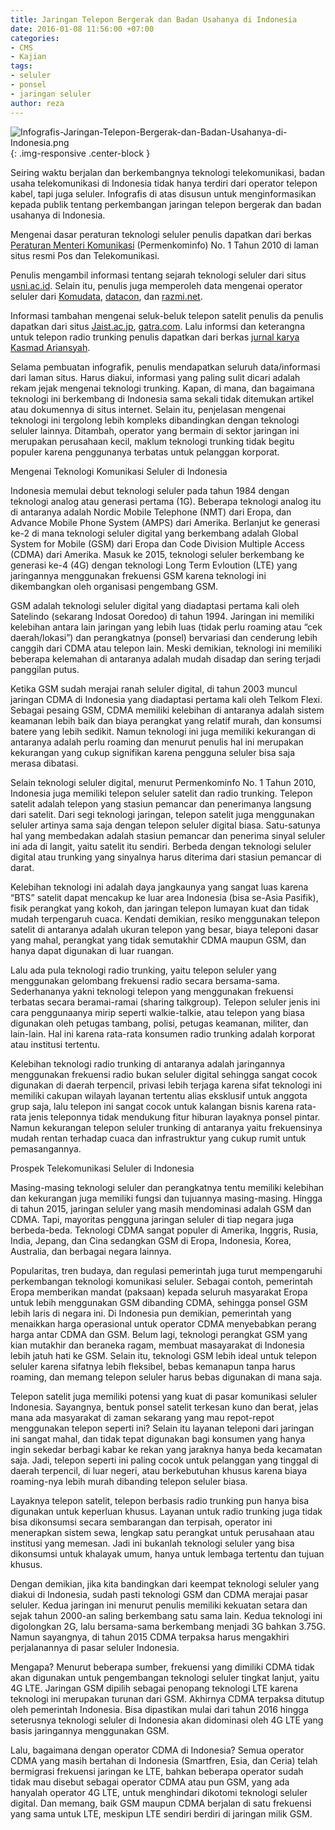 ```yaml
---
title: Jaringan Telepon Bergerak dan Badan Usahanya di Indonesia
date: 2016-01-08 11:56:00 +07:00
categories:
- CMS
- Kajian
tags:
- seluler
- ponsel
- jaringan seluler
author: reza
---
```


![Infografis-Jaringan-Telepon-Bergerak-dan-Badan-Usahanya-di-Indonesia.png](/uploads/Infografis-Jaringan-Telepon-Bergerak-dan-Badan-Usahanya-di-Indonesia.png){: .img-responsive .center-block }

Seiring waktu berjalan dan berkembangnya teknologi telekomunikasi, badan usaha telekomunikasi di Indonesia tidak hanya terdiri dari operator telepon kabel, tapi juga seluler. Infografis di atas disusun untuk menginformasikan kepada publik tentang perkembangan jaringan telepon bergerak dan badan usahanya di Indonesia.

Mengenai dasar peraturan teknologi seluler penulis dapatkan dari berkas [Peraturan Menteri Komunikasi](http://www.postel.go.id/content/ID/regulasi/telekomunikasi/kepmen/permenkominfo%20no.%201%20tahun%202010.pdf) (Permenkominfo) No. 1 Tahun 2010 di laman situs resmi Pos dan Telekomunikasi.

Penulis mengambil informasi tentang sejarah teknologi seluler dari situs [usni.ac.id](http://www.usni.ac.id/showdetail.php?mod=art&id=Mengintip%20Sejarah%20Perjalanan%20Telekomunikasi%20di%20Indonesia). Selain itu, penulis juga memperoleh data mengenai operator seluler dari [Komudata](http://www.komudata.co.id/2011/06/mengamati-pertarungan-operator-seluler.html), [datacon](http://www.datacon.co.id/Telekomunikasi-2011Industri.html), dan [razmi.net](http://blog.razmi.net/2014/05/16/bisnis-radio-trunking-indonesia-apakah-masih-feasible/).

Informasi tambahan mengenai seluk-beluk telepon satelit penulis da penulis dapatkan dari situs [Jaist.ac.jp](https://www.jaist.ac.jp/~rac/pub/kanigara/id/Home/adiwoso.htm), [gatra.com](http://arsip.gatra.com/2000-10-01/versi_cetak.php?id=7). Lalu informsi dan keterangna untuk telepon radio trunking penulis dapatkan dari berkas [jurnal karya Kasmad Ariansyah](http://online.bpostel.com/index.php/bpostel/article/download/110106/71).

Selama pembuatan infografik, penulis mendapatkan seluruh data/informasi dari laman situs. Harus diakui, informasi yang paling sulit dicari adalah rekam jejak mengenai teknologi trunking. Kapan, di mana, dan bagaimana teknologi ini berkembang di Indonesia sama sekali tidak ditemukan artikel atau dokumennya di situs internet. Selain itu, penjelasan mengenai teknologi ini tergolong lebih kompleks dibandingkan dengan teknologi seluler lainnya. Ditambah, operator yang bermain di sektor jaringan ini merupakan perusahaan kecil, maklum teknologi trunking tidak begitu populer karena penggunanya terbatas untuk pelanggan korporat.

Mengenai Teknologi Komunikasi Seluler di Indonesia

Indonesia memulai debut teknologi seluler pada tahun 1984 dengan teknologi analog atau generasi pertama (1G). Beberapa teknologi analog itu di antaranya adalah Nordic Mobile Telephone (NMT) dari Eropa, dan Advance Mobile Phone System (AMPS) dari Amerika. Berlanjut ke generasi ke-2 di mana teknologi seluler digital yang berkembang adalah Global System for Mobile (GSM) dari Eropa dan Code Division Multiple Access (CDMA) dari Amerika. Masuk ke 2015, teknologi seluler berkembang ke generasi ke-4 (4G) dengan teknologi Long Term Evloution (LTE) yang jaringannya menggunakan frekuensi GSM karena teknologi ini dikembangkan oleh organisasi pengembang GSM.

GSM adalah teknologi seluler digital yang diadaptasi pertama kali oleh Satelindo (sekarang Indosat Ooredoo) di tahun 1994. Jaringan ini memiliki kelebihan antara lain jaringan yang lebih luas (tidak perlu roaming atau “cek daerah/lokasi”) dan perangkatnya (ponsel) bervariasi dan cenderung lebih canggih dari CDMA atau telepon lain. Meski demikian, teknologi ini memiliki beberapa kelemahan di antaranya adalah mudah disadap dan sering terjadi panggilan putus.

Ketika GSM sudah merajai ranah seluler digital, di tahun 2003 muncul jaringan CDMA di Indonesia yang diadaptasi pertama kali oleh Telkom Flexi. Sebagai pesaing GSM, CDMA memiliki kelebihan di antaranya adalah sistem keamanan lebih baik dan biaya perangkat yang relatif murah, dan konsumsi batere yang lebih sedikit. Namun teknologi ini juga memiliki kekurangan di antaranya adalah perlu roaming dan menurut penulis hal ini merupakan kekurangan yang cukup signifikan karena pengguna seluler bisa saja merasa dibatasi.

Selain teknologi seluler digital, menurut Permenkominfo No. 1 Tahun 2010, Indonesia juga memiliki telepon seluler satelit dan radio trunking. Telepon satelit adalah telepon yang stasiun pemancar dan penerimanya langsung dari satelit. Dari segi teknologi jaringan, telepon satelit juga menggunakan seluler artinya sama saja dengan telepon seluler digital biasa. Satu-satunya hal yang membedakan adalah stasiun pemancar dan penerima sinyal seluler ini ada di langit, yaitu satelit itu sendiri. Berbeda dengan teknologi seluler digital atau trunking yang sinyalnya harus diterima dari stasiun pemancar di darat.

Kelebihan teknologi ini adalah daya jangkaunya yang sangat luas karena “BTS” satelit dapat mencakup ke luar area Indonesia (bisa se-Asia Pasifik), fisik perangkat yang kokoh, dan jaringan telepon lumayan kuat dan tidak mudah terpengaruh cuaca. Kendati demikian, resiko menggunakan telepon satelit di antaranya adalah ukuran telepon yang besar, biaya teleponi dasar yang mahal, perangkat yang tidak semutakhir CDMA maupun GSM, dan hanya dapat digunakan di luar ruangan.

Lalu ada pula teknologi radio trunking, yaitu telepon seluler yang menggunakan gelombang frekuensi radio secara bersama-sama. Sederhananya yakni teknologi telepon yang menggunakan frekuensi terbatas secara beramai-ramai (sharing talkgroup). Telepon seluler jenis ini cara penggunaanya mirip seperti walkie-talkie, atau telepon yang biasa digunakan oleh petugas tambang, polisi, petugas keamanan, militer, dan lain-lain. Hal ini karena rata-rata konsumen radio trunking adalah korporat atau institusi tertentu.

Kelebihan teknologi radio trunking di antaranya adalah jaringannya menggunakan frekuensi radio bukan seluler digital sehingga sangat cocok digunakan di daerah terpencil, privasi lebih terjaga karena sifat teknologi ini memiliki cakupan wilayah layanan tertentu alias eksklusif untuk anggota grup saja, lalu telepon ini sangat cocok untuk kalangan bisnis karena rata-rata jenis teleponnya tidak mendukung fitur hiburan layaknya ponsel pintar. Namun kekurangan telepon seluler trunking di antaranya yaitu frekuensinya mudah rentan terhadap cuaca dan infrastruktur yang cukup rumit untuk pemasangannya.

Prospek Telekomunikasi Seluler di Indonesia

Masing-masing teknologi seluler dan perangkatnya tentu memiliki kelebihan dan kekurangan juga memiliki fungsi dan tujuannya masing-masing. Hingga di tahun 2015, jaringan seluler yang masih mendominasi adalah GSM dan CDMA. Tapi, mayoritas pengguna jaringan seluler di tiap negara juga berbeda-beda. Teknologi CDMA sangat populer di Amerika, Inggris, Rusia, India, Jepang, dan Cina sedangkan GSM di Eropa, Indonesia, Korea, Australia, dan berbagai negara lainnya.

Popularitas, tren budaya, dan regulasi pemerintah juga turut mempengaruhi perkembangan teknologi komunikasi seluler. Sebagai contoh, pemerintah Eropa memberikan mandat (paksaan) kepada seluruh masyarakat Eropa untuk lebih menggunakan GSM dibanding CDMA, sehingga ponsel GSM lebih laris di negara ini. Di Indonesia pun demikian, pemerintah yang menaikkan harga operasional untuk operator CDMA menyebabkan perang harga antar CDMA dan GSM. Belum lagi, teknologi perangkat GSM yang kian mutakhir dan beraneka ragam, membuat masayarakat di Indonesia lebih jatuh hati ke GSM. Selain itu, teknologi GSM lebih ideal untuk telepon seluler karena sifatnya lebih fleksibel, bebas kemanapun tanpa harus roaming, dan memang telepon seluler harus bebas digunakan di mana saja.

Telepon satelit juga memiliki potensi yang kuat di pasar komunikasi seluler Indonesia. Sayangnya, bentuk ponsel satelit terkesan kuno dan berat, jelas mana ada masyarakat di zaman sekarang yang mau repot-repot menggunakan telepon seperti ini? Selain itu layanan teleponi dari jaringan ini sangat mahal, dan tidak tepat digunakan bagi konsumen yang hanya ingin sekedar berbagi kabar ke rekan yang jaraknya hanya beda kecamatan saja. Jadi, telepon seperti ini paling cocok untuk pelanggan yang tinggal di daerah terpencil, di luar negeri, atau berkebutuhan khusus karena biaya roaming-nya lebih murah dibanding telepon seluler biasa.

Layaknya telepon satelit, telepon berbasis radio trunking pun hanya bisa digunakan untuk keperluan khusus. Layanan untuk radio trunking juga tidak bisa dikonsumsi secara sembarangan dan terpisah, operator ini menerapkan sistem sewa, lengkap satu perangkat untuk perusahaan atau institusi yang memesan. Jadi ini bukanlah teknologi seluler yang bisa dikonsumsi untuk khalayak umum, hanya untuk lembaga tertentu dan tujuan khusus.

Dengan demikian, jika kita bandingkan dari keempat teknologi seluler yang diakui di Indonesia, sudah pasti teknologi GSM dan CDMA merajai pasar seluler. Kedua jaringan ini menurut penulis memiliki kekuatan setara dan sejak tahun 2000-an saling berkembang satu sama lain. Kedua teknologi ini digolongkan 2G, lalu bersama-sama berkembang menjadi 3G bahkan 3.75G. Namun sayangnya, di tahun 2015 CDMA terpaksa harus mengakhiri perjalanannya di pasar seluler Indonesia.

Mengapa? Menurut beberapa sumber, frekuensi yang dimiliki CDMA tidak akan digunakan untuk pengembangan teknologi seluler tingkat lanjut, yaitu 4G LTE. Jaringan GSM dipilih sebagai penopang teknologi LTE karena teknologi ini merupakan turunan dari GSM. Akhirnya CDMA terpaksa ditutup oleh pemerintah Indonesia. Bisa dipastikan mulai dari tahun 2016 hingga seterusnya teknologi seluler di Indonesia akan didominasi oleh 4G LTE yang basis jaringannya menggunakan GSM.

Lalu, bagaimana dengan operator CDMA di Indonesia? Semua operator CDMA yang masih bertahan di Indonesia (Smartfren, Esia, dan Ceria) telah bermigrasi frekuensi jaringan ke LTE, bahkan beberapa operator sudah tidak mau disebut sebagai operator CDMA atau pun GSM, yang ada hanyalah operator 4G LTE, untuk menghindari dikotomi teknologi seluler digital. Dan memang, baik GSM maupun CDMA berjalan di satu frekuensi yang sama untuk LTE, meskipun LTE sendiri berdiri di jaringan milik GSM.